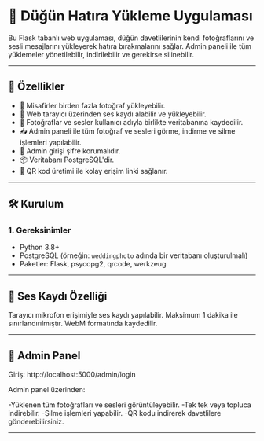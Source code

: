 # 🎉 Düğün Hatıra Yükleme Uygulaması

Bu Flask tabanlı web uygulaması, düğün davetlilerinin kendi fotoğraflarını ve sesli mesajlarını yükleyerek hatıra bırakmalarını sağlar. Admin paneli ile tüm yüklemeler yönetilebilir, indirilebilir ve gerekirse silinebilir.

---

## 🚀 Özellikler

- 📸 Misafirler birden fazla fotoğraf yükleyebilir.
- 🎤 Web tarayıcı üzerinden ses kaydı alabilir ve yükleyebilir.
- 🧾 Fotoğraflar ve sesler kullanıcı adıyla birlikte veritabanına kaydedilir.
- 📥 Admin paneli ile tüm fotoğraf ve sesleri görme, indirme ve silme işlemleri yapılabilir.
- 🔐 Admin girişi şifre korumalıdır.
- 📦 Veritabanı PostgreSQL'dir.
- 🧾 QR kod üretimi ile kolay erişim linki sağlanır.

---

## 🛠 Kurulum

### 1. Gereksinimler

- Python 3.8+
- PostgreSQL (örneğin: `weddingphoto` adında bir veritabanı oluşturulmalı)
- Paketler: Flask, psycopg2, qrcode, werkzeug

---

## 📱 Ses Kaydı Özelliği
Tarayıcı mikrofon erişimiyle ses kaydı yapılabilir. Maksimum 1 dakika ile sınırlandırılmıştır. WebM formatında kaydedilir.

---

## 🔐 Admin Panel
Giriş: http://localhost:5000/admin/login

Admin panel üzerinden:

-Yüklenen tüm fotoğrafları ve sesleri görüntüleyebilir.
-Tek tek veya topluca indirebilir.
-Silme işlemleri yapabilir.
-QR kodu indirerek davetlilere gönderebilirsiniz.

---


